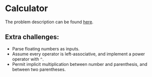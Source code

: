 # Calculator

The problem description can be found [here](https://open.kattis.com/problems/calculator).

## Extra challenges:
- Parse floating numbers as inputs.
- Assume every operator is left-associative, and implement a power operator with `^`.
- Permit implicit multiplication between number and parenthesis, and between two parentheses.
